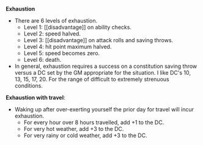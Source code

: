  **Exhaustion**
 -  There are 6 levels of exhaustion. 
	 -  Level 1: [[disadvantage]] on ability checks.
	 -  Level 2: speed halved.
	 -  Level 3: [[disadvantage]] on attack rolls and saving throws.
	 -  Level 4: hit point maximum halved.
	 -  Level 5: speed becomes zero.
	 -  Level 6: death.
 -   In general, exhaustion requires a success on a constitution saving throw versus a DC set by the GM appropriate for the situation. I like DC's 10, 13, 15, 17, 20. For the range of difficult to extremely strenuous conditions. 

**Exhaustion with travel**:
-  Waking up after over-exerting yourself the prior day for travel will incur exhaustion. 
	-  For every hour over 8 hours travelled, add +1 to the DC.
	-  For very hot weather, add +3 to the DC.
	-  For very rainy or cold weather, add +3 to the DC.